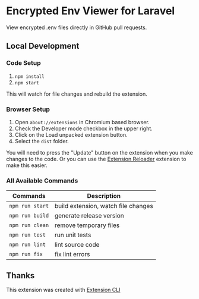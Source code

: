 # Encrypted Env Viewer for Laravel

View encrypted .env files directly in GitHub pull requests.

## Local Development 

### Code Setup

1. `npm install`
2. `npm start`

This will watch for file changes and rebuild the extension. 

### Browser Setup

1. Open `about://extensions` in Chromium based browser.
2. Check the Developer mode checkbox in the upper right.
3. Click on the Load unpacked extension button.
4. Select the `dist` folder.

You will need to press the "Update" button on the extension when you make changes to the code. Or you can use the [Extension Reloader](https://chromewebstore.google.com/detail/extensions-reloader/fimgfedafeadlieiabdeeaodndnlbhid) extension to make this easier.

### All Available Commands

| Commands        | Description                         |
| --------------- | ----------------------------------- |
| `npm run start` | build extension, watch file changes |
| `npm run build` | generate release version            |
| `npm run clean` | remove temporary files              |
| `npm run test`  | run unit tests                      |
| `npm run lint`  | lint source code                    |
| `npm run fix`   | fix lint errors                     |

## Thanks

This extension was created with [Extension CLI](https://oss.mobilefirst.me/extension-cli/)
